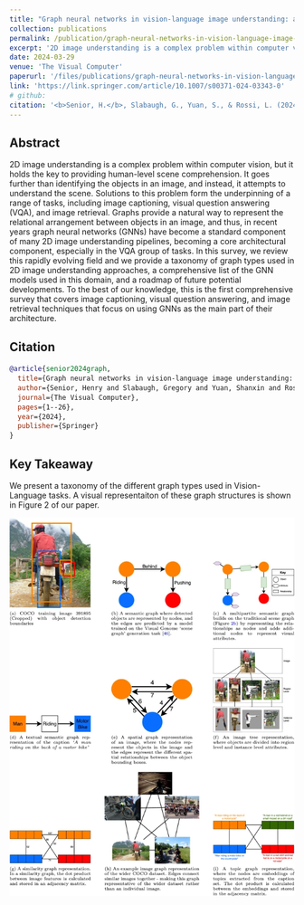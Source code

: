 ```yaml
---
title: "Graph neural networks in vision-language image understanding: a survey"
collection: publications
permalink: /publication/graph-neural-networks-in-vision-language-image-understanding-a-survey
excerpt: '2D image understanding is a complex problem within computer vision, but it holds the key to providing human-level scene comprehension. It goes further than identifying the objects in an image, and instead, it attempts to understand the scene. Solutions to this problem form the underpinning of a range of tasks...'
date: 2024-03-29
venue: 'The Visual Computer'
paperurl: '/files/publications/graph-neural-networks-in-vision-language-image-understanding-a-survey.pdf'
link: 'https://link.springer.com/article/10.1007/s00371-024-03343-0'
# github: 
citation: '<b>Senior, H.</b>, Slabaugh, G., Yuan, S., & Rossi, L. (2024). Graph neural networks in vision-language image understanding: A survey. <i>The Visual Computer</i>, 1-26.'
---
```


## Abstract

2D image understanding is a complex problem within computer vision, but it holds the key to providing human-level scene comprehension. It goes further than identifying the objects in an image, and instead, it attempts to understand the scene. Solutions to this problem form the underpinning of a range of tasks, including image captioning, visual question answering (VQA), and image retrieval. Graphs provide a natural way to represent the relational arrangement between objects in an image, and thus, in recent years graph neural networks (GNNs) have become a standard component of many 2D image understanding pipelines, becoming a core architectural component, especially in the VQA group of tasks. In this survey, we review this rapidly evolving field and we provide a taxonomy of graph types used in 2D image understanding approaches, a comprehensive list of the GNN models used in this domain, and a roadmap of future potential developments. To the best of our knowledge, this is the first comprehensive survey that covers image captioning, visual question answering, and image retrieval techniques that focus on using GNNs as the main part of their architecture. 

## Citation

```bibtex
@article{senior2024graph,
  title={Graph neural networks in vision-language image understanding: A survey},
  author={Senior, Henry and Slabaugh, Gregory and Yuan, Shanxin and Rossi, Luca},
  journal={The Visual Computer},
  pages={1--26},
  year={2024},
  publisher={Springer}
}
```

## Key Takeaway
We present a taxonomy of the different graph types used in Vision-Language tasks. A visual representaiton of these graph structures is shown in Figure 2 of our paper.

![Figure 2 of the paper Graph Neural Networks in Vision-Language Image Understanding: A Survey](/images/publications/graph-neural-networks-in-vision-language-image-understanding-a-survey-fig-2.webp)
